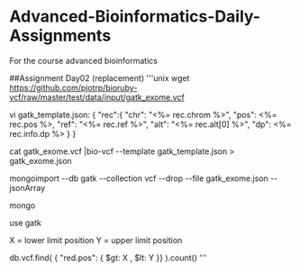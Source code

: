 # Advanced-Bioinformatics-Daily-Assignments
For the course advanced bioinformatics

##Assignment Day02 (replacement)
'''unix
wget https://github.com/pjotrp/bioruby-vcf/raw/master/test/data/input/gatk_exome.vcf

vi gatk_template.json:
	{
	"rec":{
			"chr": "<%= rec.chrom %>",
            "pos": <%= rec.pos %>,
            "ref": "<%= rec.ref %>",
            "alt": "<%= rec.alt[0] %>",
            "dp":  <%= rec.info.dp %>
			}
	}

cat gatk_exome.vcf |bio-vcf --template gatk_template.json > gatk_exome.json

mongoimport --db gatk --collection vcf --drop --file gatk_exome.json --jsonArray

mongo

use gatk

X = lower limit position
Y = upper limit position

db.vcf.find( { "red.pos": { $gt: X , $lt: Y }} ).count()
'''
